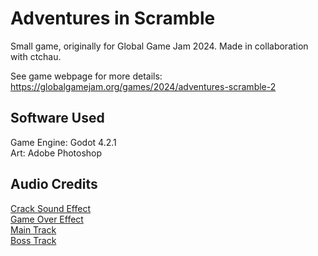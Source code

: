 # Adventures in Scramble
Small game, originally for Global Game Jam 2024. Made in collaboration with ctchau.

See game webpage for more details: https://globalgamejam.org/games/2024/adventures-scramble-2

## Software Used
Game Engine: Godot 4.2.1  
Art: Adobe Photoshop

## Audio Credits
[Crack Sound Effect](https://freesound.org/people/JustInvoke/sounds/446119/)  
[Game Over Effect](https://freesound.org/people/NotR/sounds/172950/)  
[Main Track](https://freesound.org/people/DenKyschuk/sounds/710441/)  
[Boss Track](https://freesound.org/people/humanoide9000/sounds/568867/)  

